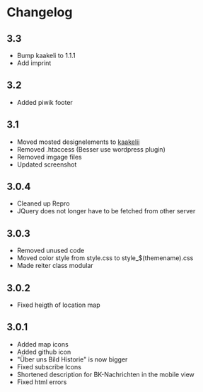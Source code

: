 # Changelog

## 3.3
- Bump kaakeli to 1.1.1
- Add imprint

## 3.2
- Added piwik footer

## 3.1
- Moved mosted designelements to [kaakelii](https://github.com/BK-bund/kaakeli)
- Removed .htaccess (Besser use wordpress plugin)
- Removed imgage files
- Updated screenshot

## 3.0.4
- Cleaned up Repro
- JQuery does not longer have to be fetched from other server

## 3.0.3
- Removed unused code
- Moved color style from style.css to style_$(themename).css
- Made reiter class modular

## 3.0.2
- Fixed heigth of location map

## 3.0.1
- Added map icons
- Added github icon
- "Über uns Bild Historie" is now bigger
- Fixed subscribe Icons
- Shortened description for BK-Nachrichten in the mobile view
- Fixed html errors
